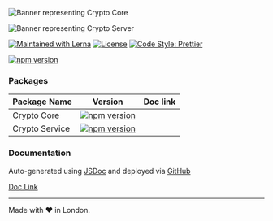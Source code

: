 
![Banner representing Crypto Core][Crypto Core]

![Banner representing Crypto Server][Crypto Server]

[![Maintained with Lerna](https://img.shields.io/badge/maintained%20with-lerna-blue?style=for-the-badge)](https://lerna.js.org/)
[![License](https://img.shields.io/badge/License-MIT-green.svg?style=for-the-badge&logo=)](https://opensource.org/licenses/MIT)
[![Code Style: Prettier](https://img.shields.io/badge/code_style-prettier-e72163?style=for-the-badge)](https://prettier.io)

[![npm version](https://badge.fury.io/js/@sebastienrousseau%2Fcrypto-service.svg)](https://badge.fury.io/js/@sebastienrousseau%2Fcrypto-service)

### Packages

| Package Name | Version | Doc link |
|--------------|---------|----------|
|  Crypto Core  | [![npm version](https://badge.fury.io/js/@sebastienrousseau%2Fcrypto-core.svg)](https://badge.fury.io/js/@sebastienrousseau%2Fcrypto-core) |  |
|  Crypto Service | [![npm version](https://badge.fury.io/js/@sebastienrousseau%2Fcrypto-server.svg)](https://badge.fury.io/js/@sebastienrousseau%2Fcrypto-server) |  |

### Documentation

Auto-generated using [JSDoc](https://github.com/jsdoc/jsdoc) and deployed via [GitHub](https://github.com)

[Doc Link]()

***

Made with ❤ in London.

[Crypto Core]: https://raw.githubusercontent.com/sebastienrousseau/crypto-service/master/assets/crypto-core-small.svg "Crypto Core Library"

[Crypto Server]: https://raw.githubusercontent.com/sebastienrousseau/crypto-service/master/assets/crypto-server-small.svg "Crypto Server Library"

